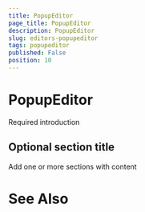 ```yaml
---
title: PopupEditor
page_title: PopupEditor
description: PopupEditor
slug: editors-popupeditor
tags: popupeditor
published: False
position: 10
---
```


# PopupEditor



Required introduction

## Optional section title

Add one or more sections with content

# See Also
